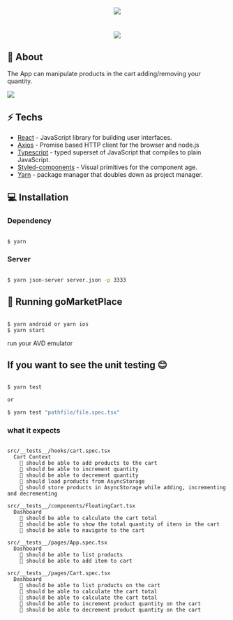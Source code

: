 <h1 align="center">
   <img src="https://i.imgur.com/f6XUOJQ.png">
</h1>
<h1 align="center">
<img src="https://ik.imagekit.io/l4en7xyqq3/68747470733a2f2f73746f726167652e676f6f676c65617069732e636f6d2f676f6c64656e2d77696e642f626f6f7463616d702d676f737461636b2f6865616465722d6465736166696f732e706e67_u7F4RKLkz.png">
</h1>

## 📕 About

The App can manipulate products in the cart adding/removing your quantity.

<img src="https://media3.giphy.com/media/Wod2G0KHLl0d7P2gyy/giphy.gif">

## ⚡ Techs

* [React] - JavaScript library for building user interfaces.
* [Axios] - Promise based HTTP client for the browser and node.js
* [Typescript] - typed superset of JavaScript that compiles to plain JavaScript.
* [Styled-components] - Visual primitives for the component age.
* [Yarn] - package manager that doubles down as project manager.

## 💻 Installation

### Dependency

```sh

$ yarn

```

### Server

```sh

$ yarn json-server server.json -p 3333

```

## 🚀 Running goMarketPlace

```

$ yarn android or yarn ios
$ yarn start

```
run your AVD emulator


## If you want to see the unit testing 😊


```sh

$ yarn test

or

$ yarn test "pathfile/file.spec.tsx"

```
### what it expects

```

src/__tests__/hooks/cart.spec.tsx
  Cart Context
    📌 should be able to add products to the cart
    📌 should be able to increment quantity 
    📌 should be able to decrement quantity 
    📌 should load products from AsyncStorage 
    📌 should store products in AsyncStorage while adding, incrementing and decrementing 

src/__tests__/components/FloatingCart.tsx
  Dashboard
    📌 should be able to calculate the cart total 
    📌 should be able to show the total quantity of itens in the cart 
    📌 should be able to navigate to the cart 

src/__tests__/pages/App.spec.tsx
  Dashboard
    📌 should be able to list products
    📌 should be able to add item to cart 

src/__tests__/pages/Cart.spec.tsx
  Dashboard
    📌 should be able to list products on the cart 
    📌 should be able to calculate the cart total 
    📌 should be able to calculate the cart total 
    📌 should be able to increment product quantity on the cart 
    📌 should be able to decrement product quantity on the cart 


```



[react]: <https://reactjs.org/>
[axios]: <https://www.npmjs.com/package/axios>
[typescript]: <https://www.typescriptlang.org/>
[styled-components]: <npmjs.com/package/styled-components>
[Yarn]: <https://yarnpkg.com/>
[backend]: <https://github.com/willfeliz1/Desafio-database-upload>

